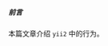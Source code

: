 <!--
 * @Author: your name
 * @Date: 2020-06-09 14:18:24
 * @LastEditTime: 2020-06-10 15:53:12
 * @LastEditors: Please set LastEditors
 * @Description: In User Settings Edit
 * @FilePath: \git_articles\articles\框架\yii2\activeRecord.md
--> 
##### 前言

本篇文章介绍 `yii2` 中的行为。



